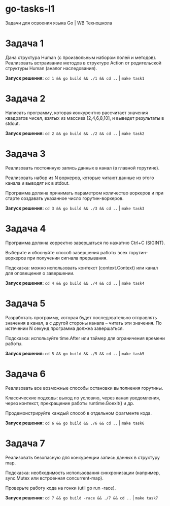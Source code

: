 # go-tasks-l1
Задачи для освоения языка Go | WB Техношкола

# Задача 1

Дана структура Human (с произвольным набором полей и методов).
Реализовать встраивание методов в структуре Action от родительской структуры Human (аналог наследования).

**Запуск решения:** `cd 1 && go build && ./1 && cd ..` | `make task1`

# Задача 2 

Написать программу, которая конкурентно рассчитает значения квадратов чисел, взятых из массива [2,4,6,8,10], и выведет результаты в stdout.

**Запуск решения:** `cd 2 && go build && ./2 && cd ..` | `make task2`

# Задача 3

Реализовать постоянную запись данных в канал (в главной горутине).

Реализовать набор из N воркеров, которые читают данные из этого канала и выводят их в stdout.

Программа должна принимать параметром количество воркеров и при старте создавать указанное число горутин-воркеров.

**Запуск решения:** `cd 3 && go build && ./3 && cd ..` | `make task3`

# Задача 4

Программа должна корректно завершаться по нажатию Ctrl+C (SIGINT).

Выберите и обоснуйте способ завершения работы всех горутин-воркеров при получении сигнала прерывания.

Подсказка: можно использовать контекст (context.Context) или канал для оповещения о завершении.

**Запуск решения:** `cd 4 && go build && ./4 && cd ..` | `make task4`

# Задача 5

Разработать программу, которая будет последовательно отправлять значения в канал, а с другой стороны канала – читать эти значения. По истечении N секунд программа должна завершаться.

Подсказка: используйте time.After или таймер для ограничения времени работы.

**Запуск решения:** `cd 5 && go build && ./5 && cd ..` | `make task5`

# Задача 6

Реализовать все возможные способы остановки выполнения горутины.

Классические подходы: выход по условию, через канал уведомления, через контекст, прекращение работы runtime.Goexit() и др.

Продемонстрируйте каждый способ в отдельном фрагменте кода.

**Запуск решения:** `cd 6 && go build && ./6 && cd ..` | `make task6`

# Задача 7

Реализовать безопасную для конкуренции запись данных в структуру map.

Подсказка: необходимость использования синхронизации (например, sync.Mutex или встроенная concurrent-map).

Проверьте работу кода на гонки (util go run -race).

**Запуск решения:** `cd 7 && go build -race && ./7 && cd ..` | `make task7`
